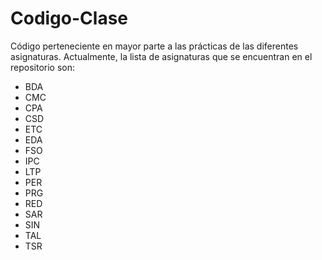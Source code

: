 ﻿# Codigo-Clase

Código perteneciente en mayor parte a las prácticas de las diferentes asignaturas.
Actualmente, la lista de asignaturas que se encuentran en el repositorio son:
 * BDA
 * CMC
 * CPA
 * CSD
 * ETC
 * EDA
 * FSO
 * IPC
 * LTP
 * PER
 * PRG
 * RED
 * SAR
 * SIN
 * TAL
 * TSR
